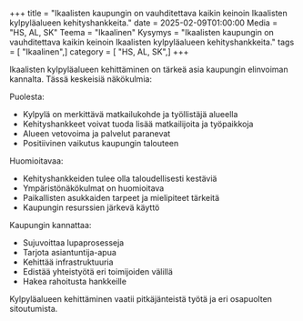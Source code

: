 +++
title = "Ikaalisten kaupungin on vauhditettava kaikin keinoin Ikaalisten kylpyläalueen kehityshankkeita."
date = 2025-02-09T01:00:00
Media = "HS, AL, SK"
Teema = "Ikaalinen"
Kysymys = "Ikaalisten kaupungin on vauhditettava kaikin keinoin Ikaalisten kylpyläalueen kehityshankkeita."
tags = [ "Ikaalinen",]
category = [ "HS, AL, SK",]
+++

Ikaalisten kylpyläalueen kehittäminen on tärkeä asia kaupungin elinvoiman kannalta. Tässä keskeisiä näkökulmia:

Puolesta:
- Kylpylä on merkittävä matkailukohde ja työllistäjä alueella
- Kehityshankkeet voivat tuoda lisää matkailijoita ja työpaikkoja
- Alueen vetovoima ja palvelut paranevat
- Positiivinen vaikutus kaupungin talouteen

Huomioitavaa:
- Kehityshankkeiden tulee olla taloudellisesti kestäviä
- Ympäristönäkökulmat on huomioitava
- Paikallisten asukkaiden tarpeet ja mielipiteet tärkeitä
- Kaupungin resurssien järkevä käyttö

Kaupungin kannattaa:
- Sujuvoittaa lupaprosesseja
- Tarjota asiantuntija-apua
- Kehittää infrastruktuuria
- Edistää yhteistyötä eri toimijoiden välillä
- Hakea rahoitusta hankkeille

Kylpyläalueen kehittäminen vaatii pitkäjänteistä työtä ja eri osapuolten sitoutumista.